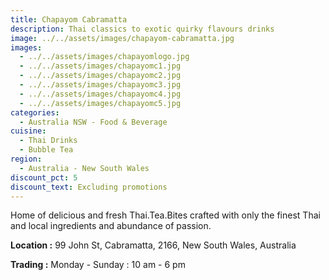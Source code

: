 ```yaml
---
title: Chapayom Cabramatta
description: Thai classics to exotic quirky flavours drinks
image: ../../assets/images/chapayom-cabramatta.jpg
images:
  - ../../assets/images/chapayomlogo.jpg
  - ../../assets/images/chapayomc1.jpg
  - ../../assets/images/chapayomc2.jpg
  - ../../assets/images/chapayomc3.jpg
  - ../../assets/images/chapayomc4.jpg
  - ../../assets/images/chapayomc5.jpg
categories:
  - Australia NSW - Food & Beverage
cuisine:
  - Thai Drinks
  - Bubble Tea
region:
  - Australia - New South Wales
discount_pct: 5
discount_text: Excluding promotions
---
```


Home of delicious and fresh Thai.Tea.Bites crafted with only the finest Thai and local ingredients and abundance of passion.

**Location :** 99 John St, Cabramatta, 2166, New South Wales, Australia

**Trading :** Monday - Sunday : 10 am - 6 pm
